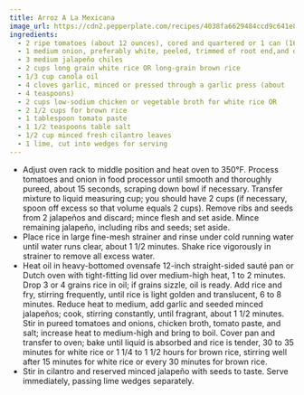 ```yaml
---
title: Arroz A La Mexicana
image_url: https://cdn2.pepperplate.com/recipes/4038fa6629484ccd9c641e84e8b133c5.jpg
ingredients:
  - 2 ripe tomatoes (about 12 ounces), cored and quartered or 1 can (16.5 ounce) of diced tomatoes, well drained
  - 1 medium onion, preferably white, peeled, trimmed of root end,and quartered
  - 3 medium jalapeño chiles
  - 2 cups long grain white rice OR long-grain brown rice
  - 1/3 cup canola oil
  - 4 cloves garlic, minced or pressed through a garlic press (about
  - 4 teaspoons)
  - 2 cups low-sodium chicken or vegetable broth for white rice OR
  - 2 1/2 cups for brown rice
  - 1 tablespoon tomato paste
  - 1 1/2 teaspoons table salt
  - 1/2 cup minced fresh cilantro leaves
  - 1 lime, cut into wedges for serving
---
```


* Adjust oven rack to middle position and heat oven to 350°F. Process tomatoes and onion in food processor until smooth and thoroughly pureed, about 15 seconds, scraping down bowl if necessary. Transfer mixture to liquid measuring cup; you should have 2 cups (if necessary, spoon off excess so that volume equals 2 cups). Remove ribs and seeds from 2 jalapeños and discard; mince flesh and set aside. Mince remaining jalapeño, including ribs and seeds; set aside.
* Place rice in large fine-mesh strainer and rinse under cold running water until water runs clear, about 1 1/2 minutes. Shake rice vigorously in strainer to remove all excess water.
* Heat oil in heavy-bottomed ovensafe 12-inch straight-sided sauté pan or Dutch oven with tight-fitting lid over medium-high heat, 1 to 2 minutes. Drop 3 or 4 grains rice in oil; if grains sizzle, oil is ready. Add rice and fry, stirring frequently, until rice is light golden and translucent, 6 to 8 minutes. Reduce heat to medium, add garlic and seeded minced jalapeños; cook, stirring constantly, until fragrant, about 1 1/2 minutes. Stir in pureed tomatoes and onions, chicken broth, tomato paste, and salt; increase heat to medium-high and bring to boil. Cover pan and transfer to oven; bake until liquid is absorbed and rice is tender, 30 to 35 minutes for white rice or 1 1/4 to 1 1/2 hours for brown rice, stirring well after 15 minutes for white rice or every 30 minutes for brown rice.
* Stir in cilantro and reserved minced jalapeño with seeds to taste. Serve immediately, passing lime wedges separately.
